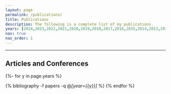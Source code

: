```yaml
---
layout: page
permalink: /publications/
title: Publications
description: The following is a complete list of my publications.
years: [2024,2023,2022,2021,2020,2019,2018,2017,2016,2015,2014,2013,2012,2011,2010,2009,2008,2005]
nav: true
nav_order: 1
---
```

<!-- _pages/publications.md -->

<!--
___

<h2>Preprints</h2>

<div class="publications">

{% bibliography -f preprints %}

</div>
-->
___

<h2>Articles and Conferences</h2>

<div class="publications">

{%- for y in page.years %}
  
  {% bibliography -f papers -q @*[year={{y}}]* %}
{% endfor %}

</div>
